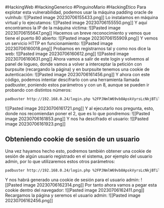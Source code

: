 #HackingWeb #HackingGenerico #PinguinoMario #HackingEtico
Para explotar esta vulnerabilidad, podemos usar la máquina padding oracle de vulnhub:
![[Pasted image 20230706155433.png]]
Lo instalamos en máquina virtual y lo ejecutamos:
![[Pasted image 20230706155550.png]]
Y aquí encontramos la IP de la máquina víctima:
![[Pasted image 20230706155647.png]]
Hacemos un breve reconocimiento y vemos que tiene el puerto 80 abierto:
![[Pasted image 20230706155909.png]]
Y vemos un servicio HTTP en funcionamiento:
![[Pasted image 20230706160018.png]]
Probamos en registrarnos tal y como nos dice la web:
![[Pasted image 20230706160612.png]]
![[Pasted image 20230706160631.png]]
Ahora vamos a salir de este login y volvemos al panel de logueo, donde vamos a volver a interceptar la petición con burpsuite (recargando la página) y en burpsuite tenemos una cookie de autenticación:
![[Pasted image 20230706161456.png]]
Y ahora con este código, podemos intentar descifrarlo con una herramienta llamada padbuster, poniendo estos parámetros y con un 8, aunque se pueden ir probando con distintos números:
```bash
padbuster http://192.168.0.24/login.php %2FPJNmlW69vb8ApskVyrsLcNkjBTilTNm 8 --cookies auth=%2FPJNmlW69vb8ApskVyrsLcNkjBTilTNm -encoding 0
```
![[Pasted image 20230706161721.png]]
Y al ejecutarlo nos pregunta, esto, donde nos recomiendan poner el 2, que es lo que pondremos:
![[Pasted image 20230706161853.png]]
Y nos ha descifrado el usuario:
![[Pasted image 20230706161923.png]]
## Obteniendo cookie de sesión de un usuario
Una vez hayamos hecho esto, podremos también obtener una cookie de sesión de algún usuario registrado en el sistema, por ejemplo del usuario admin, por lo que utilizaremos estos otros parámetros:
```bash
padbuster http://192.168.0.24/login.php %2FPJNmlW69vb8ApskVyrsLcNkjBTilTNm 8 --cookies auth=%2FPJNmlW69vb8ApskVyrsLcNkjBTilTNm -encoding 0 -plaintext 'user=admin'
```
Y nos habrá generado una cookie de sesión para el usuario admin:
![[Pasted image 20230706162314.png]]
Por tanto ahora vamos a pegar esta cookie dentro del navegador:
![[Pasted image 20230706162411.png]]
Recargamos la página y seremos el usuario admin:
![[Pasted image 20230706162456.png]]


